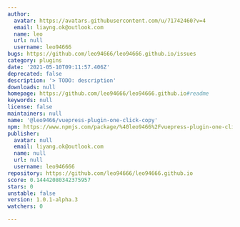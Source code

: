 ```yaml
---
author:
  avatar: https://avatars.githubusercontent.com/u/71742460?v=4
  email: liayng.ok@outlook.com
  name: leo
  url: null
  username: leo94666
bugs: https://github.com/leo94666/leo94666.github.io/issues
category: plugins
date: '2021-05-10T09:11:57.406Z'
deprecated: false
description: '> TODO: description'
downloads: null
homepage: https://github.com/leo94666/leo94666.github.io#readme
keywords: null
license: false
maintainers: null
name: '@leo9466/vuepress-plugin-one-click-copy'
npm: https://www.npmjs.com/package/%40leo9466%2Fvuepress-plugin-one-click-copy
publisher:
  avatar: null
  email: liyang.ok@outlook.com
  name: null
  url: null
  username: leo946666
repository: https://github.com/leo94666/leo94666.github.io
score: 0.14442080342375957
stars: 0
unstable: false
version: 1.0.1-alpha.3
watchers: 0

---
```


